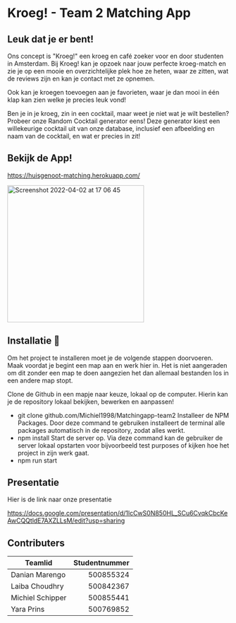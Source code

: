 # Kroeg! - Team 2 Matching App

## Leuk dat je er bent!
Ons concept is "Kroeg!" een kroeg en café zoeker voor en door studenten in Amsterdam. Bij Kroeg! kan je opzoek naar jouw perfecte kroeg-match en zie je op een mooie en overzichtelijke plek hoe ze heten, waar ze zitten, wat de reviews zijn en kan je contact met ze opnemen.

Ook kan je kroegen toevoegen aan je favorieten, waar je dan mooi in één klap kan zien welke je precies leuk vond!

Ben je in je kroeg, zin in een cocktail, maar weet je niet wat je wilt bestellen? Probeer onze Random Cocktail generator eens! Deze generator kiest een willekeurige cocktail uit van onze database, inclusief een afbeelding en naam van de cocktail, en wat er precies in zit!

## Bekijk de App! 
https://huisgenoot-matching.herokuapp.com/


<img width="310"  alt="Screenshot 2022-04-02 at 17 06 45" src="https://user-images.githubusercontent.com/47413780/161389368-559ccc51-b8a9-46f7-908d-f7d3e4f18aa4.png">


## Installatie 📎
Om het project te installeren moet je de volgende stappen doorvoeren. Maak voordat je begint een map aan en werk hier in. Het is niet aangeraden om dit zonder een map te doen aangezien het dan allemaal bestanden los in een andere map stopt.

Clone de Github in een mapje naar keuze, lokaal op de computer. Hierin kan je de repository lokaal bekijken, bewerken en aanpassen!
* git clone github.com/Michiel1998/Matchingapp-team2
Installeer de NPM Packages. Door deze command te gebruiken installeert de terminal alle packages automatisch in de repository, zodat alles werkt.
* npm install
Start de server op. Via deze command kan de gebruiker de server lokaal opstarten voor bijvoorbeeld test purposes of kijken hoe het project in zijn werk gaat.
* npm run start

## Presentatie
Hier is de link naar onze presentatie

https://docs.google.com/presentation/d/1lcCwS0N850HL_SCu6CvqkCbcKeAwCQQtldE7AXZLLsM/edit?usp=sharing


## Contributers
| Teamlid | Studentnummer |
|---|---:|
| Danian Marengo | 500855324 |
| Laiba Choudhry | 500842367 |
| Michiel Schipper | 500855441 |
| Yara Prins | 500769852 |
